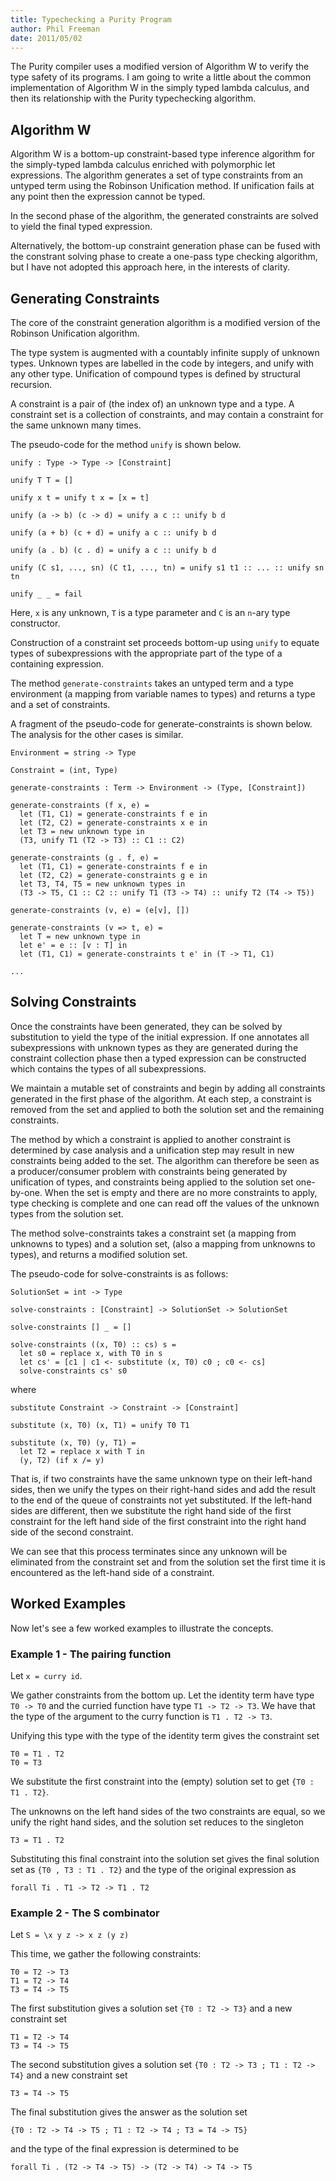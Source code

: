 ```yaml
---
title: Typechecking a Purity Program
author: Phil Freeman
date: 2011/05/02
---
```


The Purity compiler uses a modified version of Algorithm W to verify the type safety of its programs. I am going to write a little about the common implementation of Algorithm W in the simply typed lambda calculus, and then its relationship with the Purity typechecking algorithm.

## Algorithm W

Algorithm W is a bottom-up constraint-based type inference algorithm for the simply-typed lambda calculus enriched with polymorphic let expressions. The algorithm generates a set of type constraints from an untyped term using the Robinson Unification method. If unification fails at any point then the expression cannot be typed.

In the second phase of the algorithm, the generated constraints are solved to yield the final typed expression.

Alternatively, the bottom-up constraint generation phase can be fused with the constrant solving phase to create a one-pass type checking algorithm, but I have not adopted this approach here, in the interests of clarity.

## Generating Constraints

The core of the constraint generation algorithm is a modified version of the Robinson Unification algorithm.

The type system is augmented with a countably infinite supply of unknown types. Unknown types are labelled in the code by integers, and unify with any other type. Unification of compound types is defined by structural recursion.

A constraint is a pair of (the index of) an unknown type and a type. A constraint set is a collection of constraints, and may contain a constraint for the same unknown many times.

The pseudo-code for the method `unify` is shown below.

~~~
unify : Type -> Type -> [Constraint]

unify T T = []

unify x t = unify t x = [x = t]

unify (a -> b) (c -> d) = unify a c :: unify b d

unify (a + b) (c + d) = unify a c :: unify b d

unify (a . b) (c . d) = unify a c :: unify b d

unify (C s1, ..., sn) (C t1, ..., tn) = unify s1 t1 :: ... :: unify sn tn

unify _ _ = fail
~~~

Here, `x` is any unknown, `T` is a type parameter and `C` is an `n`-ary type constructor.

Construction of a constraint set proceeds bottom-up using `unify` to equate types of subexpressions with the appropriate part of the type of a containing expression.

The method `generate-constraints` takes an untyped term and a type environment (a mapping from variable names to types) and returns a type and a set of constraints.

A fragment of the pseudo-code for generate-constraints is shown below. The analysis for the other cases is similar.

~~~
Environment = string -> Type

Constraint = (int, Type)

generate-constraints : Term -> Environment -> (Type, [Constraint])

generate-constraints (f x, e) =
  let (T1, C1) = generate-constraints f e in
  let (T2, C2) = generate-constraints x e in
  let T3 = new unknown type in
  (T3, unify T1 (T2 -> T3) :: C1 :: C2)

generate-constraints (g . f, e) =
  let (T1, C1) = generate-constraints f e in
  let (T2, C2) = generate-constraints g e in
  let T3, T4, T5 = new unknown types in
  (T3 -> T5, C1 :: C2 :: unify T1 (T3 -> T4) :: unify T2 (T4 -> T5))

generate-constraints (v, e) = (e[v], []) 

generate-constraints (v => t, e) =  
  let T = new unknown type in 
  let e' = e :: [v : T] in
  let (T1, C1) = generate-constraints t e' in (T -> T1, C1) 

...
~~~

## Solving Constraints

Once the constraints have been generated, they can be solved by substitution to yield the type of the initial expression. If one annotates all subexpressions with unknown types as they are generated during the constraint collection phase then a typed expression can be constructed which contains the types of all subexpressions.

We maintain a mutable set of constraints and begin by adding all constraints generated in the first phase of the algorithm. At each step, a constraint is removed from the set and applied to both the solution set and the remaining constraints.

The method by which a constraint is applied to another constraint is determined by case analysis and a unification step may result in new constraints being added to the set. The algorithm can therefore be seen as a producer/consumer problem with constraints being generated by unification of types, and constraints being applied to the solution set one-by-one. When the set is empty and there are no more constraints to apply, type checking is complete and one can read off the values of the unknown types from the solution set.

The method solve-constraints takes a constraint set (a mapping from unknowns to types) and a solution set, (also a mapping from unknowns to types), and returns a modified solution set.

The pseudo-code for solve-constraints is as follows:

~~~
SolutionSet = int -> Type
 
solve-constraints : [Constraint] -> SolutionSet -> SolutionSet
 
solve-constraints [] _ = []
 
solve-constraints ((x, T0) :: cs) s =
  let s0 = replace x, with T0 in s
  let cs' = [c1 | c1 <- substitute (x, T0) c0 ; c0 <- cs]
  solve-constraints cs' s0  
~~~

where

~~~
substitute Constraint -> Constraint -> [Constraint]

substitute (x, T0) (x, T1) = unify T0 T1

substitute (x, T0) (y, T1) =
  let T2 = replace x with T in
  (y, T2) (if x /= y)
~~~

That is, if two constraints have the same unknown type on their left-hand sides, then we unify the types on their right-hand sides and add the result to the end of the queue of constraints not yet substituted. If the left-hand sides are different, then we substitute the right hand side of the first constraint for the left hand side of the first constraint into the right hand side of the second constraint.

We can see that this process terminates since any unknown will be eliminated from the constraint set and from the solution set the first time it is encountered as the left-hand side of a constraint.

## Worked Examples

Now let\'s see a few worked examples to illustrate the concepts.

### Example 1 - The pairing function

Let `x = curry id`.

We gather constraints from the bottom up. Let the identity term have type `T0 -> T0` and the curried function have type `T1 -> T2 -> T3`. We have that the type of the argument to the curry function is `T1 . T2 -> T3`.

Unifying this type with the type of the identity term gives the constraint set

~~~
T0 = T1 . T2
T0 = T3 
~~~

We substitute the first constraint into the (empty) solution set to get `{T0 : T1 . T2}`.

The unknowns on the left hand sides of the two constraints are equal, so we unify the right hand sides, and the solution set reduces to the singleton

~~~
T3 = T1 . T2
~~~

Substituting this final constraint into the solution set gives the final solution set as `{T0 , T3 : T1 . T2}` and the type of the original expression as

~~~
forall Ti . T1 -> T2 -> T1 . T2
~~~

### Example 2 - The S combinator

Let `S = \x y z -> x z (y z)`

This time, we gather the following constraints:

~~~
T0 = T2 -> T3
T1 = T2 -> T4
T3 = T4 -> T5
~~~

The first substitution gives a solution set `{T0 : T2 -> T3}` and a new constraint set

~~~
T1 = T2 -> T4
T3 = T4 -> T5
~~~

The second substitution gives a solution set `{T0 : T2 -> T3 ; T1 : T2 -> T4}` and a new constraint set

~~~
T3 = T4 -> T5
~~~

The final substitution gives the answer as the solution set

~~~
{T0 : T2 -> T4 -> T5 ; T1 : T2 -> T4 ; T3 = T4 -> T5}
~~~

and the type of the final expression is determined to be


~~~
forall Ti . (T2 -> T4 -> T5) -> (T2 -> T4) -> T4 -> T5 
~~~
